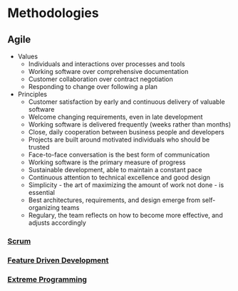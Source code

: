 # Methodologies

## Agile

+ Values
    + Individuals and interactions over processes and tools
    + Working software over comprehensive documentation
    + Customer collaboration over contract negotiation
    + Responding to change over following a plan
+ Principles
    + Customer satisfaction by early and continuous delivery of valuable software
    + Welcome changing requirements, even in late development
    + Working software is delivered frequently (weeks rather than months)
    + Close, daily cooperation between business people and developers
    + Projects are built around motivated individuals who should be trusted
    + Face-to-face conversation is the best form of communication
    + Working software is the primary measure of progress
    + Sustainable development, able to maintain a constant pace
    + Continuous attention to technical excellence and good design
    + Simplicity - the art of maximizing the amount of work not done - is essential
    + Best architectures, requirements, and design emerge from self-organizing teams
    + Regulary, the team reflects on how to become more effective, and adjusts accordingly

### [Scrum](method/SCRUM.md)
### [Feature Driven Development](method/FDD.md)
### [Extreme Programming](method/XP.md)
